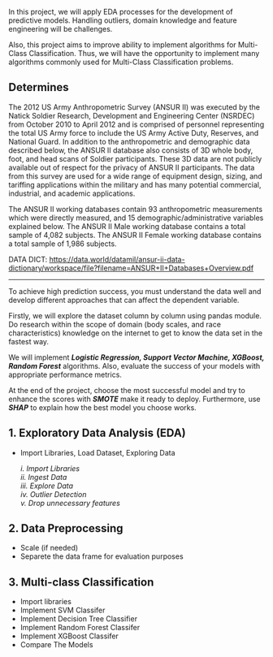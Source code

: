 In this project, we will apply EDA processes for the development of predictive models. Handling outliers, domain knowledge and feature engineering will be challenges.

Also, this project aims to improve ability to implement algorithms for Multi-Class Classification. Thus, we will have the opportunity to implement many algorithms commonly used for Multi-Class Classification problems.

## Determines
The 2012 US Army Anthropometric Survey (ANSUR II) was executed by the Natick Soldier Research, Development and Engineering Center (NSRDEC) from October 2010 to April 2012 and is comprised of personnel representing the total US Army force to include the US Army Active Duty, Reserves, and National Guard. In addition to the anthropometric and demographic data described below, the ANSUR II database also consists of 3D whole body, foot, and head scans of Soldier participants. These 3D data are not publicly available out of respect for the privacy of ANSUR II participants. The data from this survey are used for a wide range of equipment design, sizing, and tariffing applications within the military and has many potential commercial, industrial, and academic applications.

The ANSUR II working databases contain 93 anthropometric measurements which were directly measured, and 15 demographic/administrative variables explained below. The ANSUR II Male working database contains a total sample of 4,082 subjects. The ANSUR II Female working database contains a total sample of 1,986 subjects.


DATA DICT:
https://data.world/datamil/ansur-ii-data-dictionary/workspace/file?filename=ANSUR+II+Databases+Overview.pdf

---

To achieve high prediction success, you must understand the data well and develop different approaches that can affect the dependent variable.

Firstly, we will explore the dataset column by column using pandas module. Do research within the scope of domain (body scales, and race characteristics) knowledge on the internet to get to know the data set in the fastest way. 

We will implement ***Logistic Regression, Support Vector Machine, XGBoost, Random Forest*** algorithms. Also, evaluate the success of your models with appropriate performance metrics.

At the end of the project, choose the most successful model and try to enhance the scores with ***SMOTE*** make it ready to deploy. Furthermore, use ***SHAP*** to explain how the best model you choose works.

## 1. Exploratory Data Analysis (EDA)
- Import Libraries, Load Dataset, Exploring Data

    *i. Import Libraries*    
    *ii. Ingest Data*    
    *iii. Explore Data*    
    *iv. Outlier Detection*    
    *v.  Drop unnecessary features*

## 2. Data Preprocessing
- Scale (if needed)
- Separete the data frame for evaluation purposes

## 3. Multi-class Classification
- Import libraries
- Implement SVM Classifer
- Implement Decision Tree Classifier
- Implement Random Forest Classifer
- Implement XGBoost Classifer
- Compare The Models
